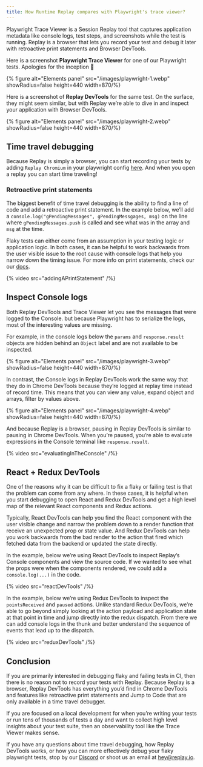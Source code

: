 ```yaml
---
title: How Runtime Replay compares with Playwright's trace viewer?
---
```


Playwright Trace Viewer is a Session Replay tool that captures application metadata like console logs, test steps, and screenshots while the test is running. Replay is a browser that lets you record your test and debug it later with retroactive print statements and Browser DevTools.

Here is a screenshot **Playwright Trace Viewer** for one of our Playwright tests. Apologies for the inception 🥲

{% figure alt="Elements panel" src="/images/playwright-1.webp"  showRadius=false height=440 width=870/%}

Here is a screenshot of **Replay DevTools** for the same test. On the surface, they might seem similar, but with Replay we’re able to dive in and inspect your application with Browser DevTools.

{% figure alt="Elements panel" src="/images/playwright-2.webp" showRadius=false height=440 width=870/%}

## Time travel debugging

Because Replay is simply a browser, you can start recording your tests by adding `Replay Chromium` in your playwright config [here](/basics/getting-started/record-your-playwright-tests). And when you open a replay you can start time traveling!

### Retroactive print statements

The biggest benefit of time travel debugging is the ability to find a line of code and add a retroactive print statement. In the example below, we’ll add a `console.log("gPendingMessages", gPendingMessgages, msg)` on the line where `gPendingMessages.push` is called and see what was in the array and `msg` at the time.

Flaky tests can either come from an assumption in your testing logic or application logic. In both cases, it can be helpful to work backwards from the user visible issue to the root cause with console logs that help you narrow down the timing issue. For more info on print statements, check our our [docs](/basics/replay-devtools/browser-devtools/console).

{% video src="addingAPrintStatement" /%}

## Inspect Console logs

Both Replay DevTools and Trace Viewer let you see the messages that were logged to the Console. but because Playwright has to serialize the logs, most of the interesting values are missing.

For example, in the console logs below the `params` and `response.result` objects are hidden behind an `Object` label and are not available to be inspected.

{% figure alt="Elements panel" src="/images/playwright-3.webp"  showRadius=false height=440 width=870/%}

In contrast, the Console logs in Replay DevTools work the same way that they do in Chrome DevTools because they’re logged at replay time instead of record time. This means that you can view any value, expand object and arrays, filter by values above.

{% figure alt="Elements panel" src="/images/playwright-4.webp"  showRadius=false height=440 width=870/%}

And because Replay is a browser, pausing in Replay DevTools is similar to pausing in Chrome DevTools. When you’re paused, you’re able to evaluate expressions in the Console terminal like `response.result`.

{% video src="evaluatingInTheConsole" /%}

## React + Redux DevTools

One of the reasons why it can be difficult to fix a flaky or failing test is that the problem can come from any where. In these cases, it is helpful when you start debugging to open React and Redux DevTools and get a high level map of the relevant React components and Redux actions.

Typically, React DevTools can help you find the React component with the user visible change and narrow the problem down to a render function that receive an unexpected prop or state value. And Redux DevTools can help you work backwards from the bad render to the action that fired which fetched data from the backend or updated the state directly.

In the example, below we’re using React DevTools to inspect Replay’s Console components and view the source code. If we wanted to see what the props were when the components rendered, we could add a `console.log(...)` in the code.

{% video src="reactDevTools" /%}

In the example, below we’re using Redux DevTools to inspect the `pointsReceived` and `paused` actions. Unlike standard Redux DevTools, we’re able to go beyond simply looking at the action payload and application state at that point in time and jump directly into the redux dispatch. From there we can add console logs in the thunk and better understand the sequence of events that lead up to the dispatch.

{% video src="reduxDevTools" /%}

## Conclusion

If you are primarily interested in debugging flaky and failing tests in CI, then there is no reason not to record your tests with Replay. Because Replay is a browser, Replay DevTools has everything you’d find in Chrome DevTools and features like retroactive print statements and Jump to Code that are only available in a time travel debugger.

If you are focused on a local development for when you’re writing your tests or run tens of thousands of tests a day and want to collect high level insights about your test suite, then an observability tool like the Trace Viewer makes sense.

If you have any questions about time travel debugging, how Replay DevTools works, or how you can more effectively debug your flaky playwright tests, stop by our [Discord](https://replay.io/discord) or shoot us an email at <hey@replay.io>.
